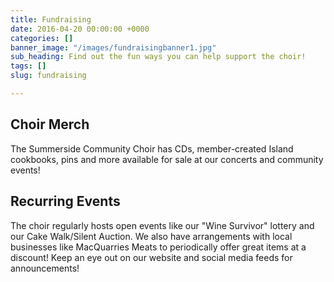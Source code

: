 ```yaml
---
title: Fundraising
date: 2016-04-20 00:00:00 +0000
categories: []
banner_image: "/images/fundraisingbanner1.jpg"
sub_heading: Find out the fun ways you can help support the choir!
tags: []
slug: fundraising

---
```

## Choir Merch

The Summerside Community Choir has CDs, member-created Island cookbooks, pins and more available for sale at our concerts and community events!

## Recurring Events

The choir regularly hosts open events like our "Wine Survivor" lottery and our Cake Walk/Silent Auction. We also have arrangements with local businesses like MacQuarries Meats to periodically offer great items at a discount! Keep an eye out on our website and social media feeds for announcements!
